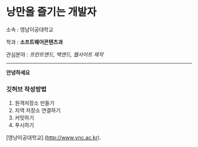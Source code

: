 # 낭만을 즐기는 개발자

소속 : 영남이공대학교

학과 : **소프트웨어콘텐츠과**

관심분야 : *프런트앤드, 백앤드, 웹사이트 제작*

---
**안녕하세요**

### 깃허브 작성방법
1. 원격저장소 만들기
2. 지역 저장소 연결하기
3. 커밋하기
4. 푸시하기

[영낭이공대학교].(http://www.ync.ac.kr).

